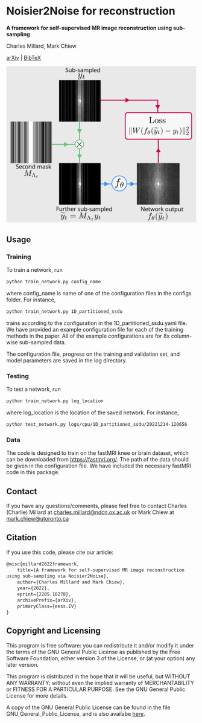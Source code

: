 # Noisier2Noise for reconstruction
**A framework for self-supervised MR image reconstruction using sub-sampling**

Charles Millard, Mark Chiew

[arXiv](http://128.84.4.34/abs/2205.10278) | [BibTeX](#citation)

![A schematic of the self-supervised methods within this framework](./flowchart.svg)

## Usage 


### Training
To train a network, run

```bash
python train_network.py config_name
```

where config_name is name of one of the configuration files in the configs folder. For instance,  
```bash
python train_network.py 1D_partitioned_ssdu
```
trains according to the configuration in the 1D_partitioned_ssdu.yaml file. 
We have provided an example configuration file for each of the training methods in the paper. All of the example configurations
are for 8x column-wise sub-sampled data.

The configuration file, progress on the training and validation set, and model parameters are saved in the log directory.

### Testing

To test a network, run 

```bash
python train_network.py log_location
```
where log_location is the location of the saved network. For instance,

```bash
python test_network.py logs/cpu/1D_partitioned_ssdu/20221214-120656
```



### Data
The code is designed to train on the fastMRI knee or brain dataset, which can be downloaded from
https://fastmri.org/. The path of the data should be
given in the configuration file. We have included the necessary fastMRI code in this package.

## Contact

If you have any questions/comments, please feel free to contact Charles
(Charlie) Millard at [charles.millard@ndcn.ox.ac.uk](charles.millard@ndcn.ox.ac.uk) or Mark Chiew at
[mark.chiew@utoronto.ca](mark.chiew@utoronto.ca)

## Citation
If you use this code, please cite our article:
```
@misc{millard2022framework,
    title={A framework for self-supervised MR image reconstruction using sub-sampling via Noisier2Noise},
    author={Charles Millard and Mark Chiew},
    year={2022},
    eprint={2205.10278},
    archivePrefix={arXiv},
    primaryClass={eess.IV}
}
```

## Copyright and Licensing

This program is free software: you can redistribute it and/or modify
it under the terms of the GNU General Public License as published by
the Free Software Foundation, either version 3 of the License, or
(at your option) any later version.

This program is distributed in the hope that it will be useful,
but WITHOUT ANY WARRANTY; without even the implied warranty of
MERCHANTABILITY or FITNESS FOR A PARTICULAR PURPOSE.  See the
GNU General Public License for more details.

A copy of the GNU General Public License can be found in the file GNU_General_Public_License,
and is also availabe [here](https://www.gnu.org/licenses/).